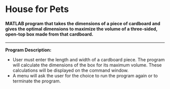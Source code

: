 # House for Pets
#### MATLAB program that takes the dimensions of a piece of cardboard and gives the optimal dimensions to maximize the volume of a three-sided, open-top box made from that cardboard.
---

**Program Description:**
* User must enter the length and width of a cardboard piece. The program will calculate the dimensions of the box for its maximum volume. These calculations will be displayed on the command window.
* A menu will ask the user for the choice to run the program again or to terminate the program.
